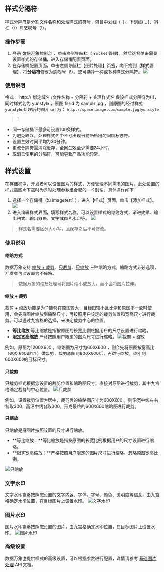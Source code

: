 ## 样式分隔符
样式分隔符是分割文件名称和处理样式的符号，包含中划线（-）、下划线( _ )、斜杠（/）和感叹号（!）。

### 操作步骤
1. 登录 [数据万象控制台](https://console.cloud.tencent.com/ci) ，单击左侧导航栏【 Bucket 管理】，然后选择单击需要设置样式的存储桶，进入存储桶配置页面。
2. 在存储桶配置页面，单击左侧导航栏【图片处理】页签，向下找到【样式管理】，将**分隔符**修改为感叹号（!）。您可选择一种或多种样式分隔符。
![](https://main.qcloudimg.com/raw/6f6c238f1e809b0a944b977476ca155f.png)

### 使用说明
格式： http:// 绑定域名 /文件名称 + 分隔符 + 处理样式名
假设样式分隔符为(!)，同时样式名为 yunstyle ，原图 fileid 为 sample.jpg ，则原图的经过样式 yunstyle 处理后的图片 url 为：
`http://space.image.com/sample.jpg!yunstyle`

>!
- 同一存储桶下最多可设置100条样式。
- 为避免歧义，处理样式名中不可出现当前所启用的间隔标志符。
- 设置生效时间平均为30分钟。
- 更改分隔符需清除缓存，全网生效至少需要24小时。
- 取消已使用的分隔符，可能导致产品功能异常。


## 样式设置
在存储桶中，开发者可以设置图片的样式，方便管理不同需求的图片。此处设置的样式是图片下载时为实时处理参数组合起的一个别名。具体操作如下：

1. 选择一个存储桶（如 imagetest1 ），进入【样式】页面。单击【添加样式】。
![](https://main.qcloudimg.com/raw/2b1178d1a5859cfdfaf7d9763038a775.jpg)
2. 进入编辑样式界面，填写样式名称。可以设置样式的缩略方式，渐进效果、输出格式、输出效果、文字或图片水印等。
![](https://main.qcloudimg.com/raw/0f36f93e1d58188fdaffaf6d665ad763.jpg)

>!样式名需要区分大小写，且保存之后不可修改。


### 使用说明
#### 缩略方式
数据万象支持 [缩放 + 裁剪](#st1)、[只裁剪](#st2)、[只缩放](#st3) 三种缩略方式。缩略方式非必选项，开发者可以设置为不缩略。


>!数据万象的缩放处理可将图片缩小或放大，而不会将图片拉伸。


<span id="st1"></span>

#### 缩放 + 裁剪
裁剪 + 缩放功能是为了能够在原图较大，目标图较小且比例和原图不一致时使用，会先将图片缩放到缩略尺寸，再按照用户设定的裁剪位置和宽高尺寸进行裁剪。可以通过九宫格的选择，来决定裁剪中心的位置。
- **等比缩放**
等比缩放是指按原图的长宽比例根据用户的尺寸设置进行缩略。
- **限定宽高缩放**
严格按照用户限定的图片尺寸进行缩略。
![裁剪 + 绽放](https://main.qcloudimg.com/raw/0e9b659e1c11955e00c69ba7abe5b34e.png)

例如，原图为1200X900 ，缩略图为尺寸为600X600 ，则会先将原图按宽高比（600:600即1:1 ）做裁剪，裁剪原图到900X900后，再进行缩放，缩小到600X600的目标尺寸。


<span id="st2"></span>
#### 只裁剪
只裁剪样式根据您设置的裁剪位置和缩略图尺寸，直接对原图进行裁剪，其中九宫格确定裁剪的中心位置。
![只裁剪](https://main.qcloudimg.com/raw/fd957aaa4d4c8e34147cddc533a24bc5.png)

例如，设置裁剪位置为居中，裁剪后的缩略图尺寸为600X600  ，则沿宽中线左右各取300，高沿中线各取300，形成最终的600X600缩略图进行裁剪。


<span id="st3"></span>
#### 只缩放
只缩放是将图片按照设置的尺寸进行缩放。
- **等比缩放：**等比缩放是指按原图的长宽比例根据用户的尺寸设置进行缩略。
- **限定宽高缩放：**严格按照用户限定的图片尺寸进行缩略，忽略原图宽高比例。

![只缩放](https://main.qcloudimg.com/raw/dabb684a0e0eb35d1a1e6f03f9e7b9c1.png)

### 文字水印
文字水印能够按照您设置的文字内容、字体、字号、颜色、透明度等信息，由九宫格确定水印位置，在目标图片上设置水印。
![文字水印](https://main.qcloudimg.com/raw/4ca38256668ee716271b582c5c526095.png)

### 图片水印
图片水印能够按照您设置的图片，由九宫格确定水印位置，在目标图片上设置水印。
![图片水印](https://main.qcloudimg.com/raw/767136b69920bf54a4d122216a9ec8ff.png)

### 高级设置
数据万象也提供样式的高级设置，可以根据参数进行配置，详情请参考 [基础图片处理](https://cloud.tencent.com/document/product/460/36540) API 文档。
